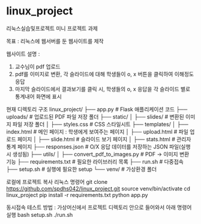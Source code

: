 # linux_project
리눅스실습및프로젝트 미니 프로젝트 과제

목표 : 리눅스에 웹서버를 둔 웹사이트를 제작

웹사이트 설명 :

1. 교수님이 pdf 업로드
2. pdf를 이미지로 변환, 각 슬라이드에 대해 학생들이 o, x 버튼을 클릭하여 이해정도 응답
3. 마지막 슬라이드에서 결과보기를 클릭 시, 학생들의 o, x 응답을 각 슬라이드 별로 통계내어 화면에 표시


현재 디렉토리 구조
linux_project/
├── app.py                 # Flask 애플리케이션 코드
├── uploads/               # 업로드된 PDF 파일 저장 폴더
├── static/
│   ├── slides/            # 변환된 이미지 파일 저장 폴더
│   ├── styles.css         # CSS 스타일시트 
├── templates/
│   ├── index.html         # 메인 페이지 : 학생에게 보여주는 페이지
│   ├── upload.html        # 파일 업로드 페이지
│   ├── slide.html         # 슬라이드 보기 페이지
│   ├── stats.html         # 관리자 통계 페이지
├── responses.json          # O/X 응답 데이터를 저장하는 JSON 파일(실행 시 생성됨)
├── utils/
│   ├── convert_pdf_to_images.py  # PDF → 이미지 변환 기능
├── requirements.txt       # 필요한 라이브러리 목록
├── run.sh                 # 다중접속
├── setup.sh               # 실행에 필요한 setup
└── venv/                  # 가상환경 폴더



로컬에 프로젝트 복사 리눅스 명령어
git clone https://github.com/spdhs042/linux_project.git
source venv/bin/activate
cd linux_project
pip install -r requirements.txt
python app.py



동시접속 테스트 방법 : 가상머신에서 프로젝트 디렉토리 안으로 들어와서 아래 명령어 실행
bash setup.sh
./run.sh
